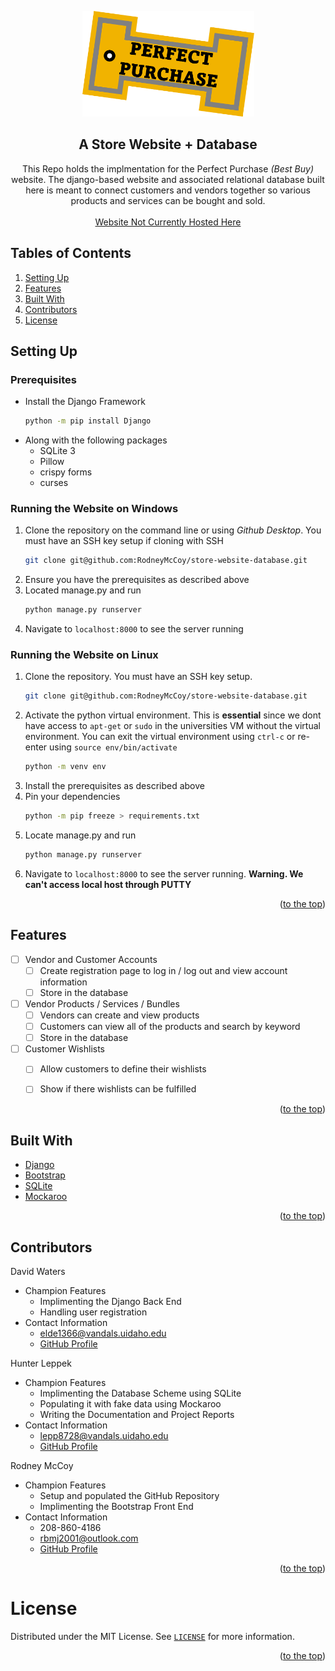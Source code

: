 <div id="top"></div>


<!-- TITLE -->
<p align="center">
  <img width="275" src="https://github.com/RodneyMcCoy/store-website-database/blob/main/icon1.png">
</p>

<h2 align="center" id="heading">A Store Website + Database </h2>

<p align="center">This Repo holds the implmentation for the Perfect Purchase <em>(Best Buy)</em> website. The django-based website and associated relational database built here is meant to connect customers and vendors together so various products and services can be bought and sold. <br> <br> <a href="http://example.com/">Website Not Currently Hosted Here</a></p>

</div>



<!-- TABLE OF CONTENTS -->
## Tables of Contents

<ol>
  <li><a href="#setting-up">Setting Up</a></li>
  <li><a href="#features">Features</a></li>
  <li><a href="#built-with">Built With</a></li>
  <li><a href="#contributors">Contributors</a></li>
  <li><a href="#license">License</a></li>
</ol>




<!-- Setting Up -->
## Setting Up


### Prerequisites

* Install the Django Framework 
  ```sh
  python -m pip install Django
  ```
* Along with the following packages
  * SQLite 3
  * Pillow
  * crispy forms
  * curses 

### Running the Website on Windows

1. Clone the repository on the command line or using *Github Desktop*. You must have an SSH key setup if cloning with SSH
    ```sh
    git clone git@github.com:RodneyMcCoy/store-website-database.git
    ```
2. Ensure you have the prerequisites as described above
3. Located manage.py and run 
    ```sh
    python manage.py runserver
    ```
4. Navigate to `localhost:8000` to see the server running


### Running the Website on Linux

1. Clone the repository. You must have an SSH key setup.
    ```sh
    git clone git@github.com:RodneyMcCoy/store-website-database.git
    ```
2. Activate the python virtual environment. This is **essential** since we dont have access to `apt-get` or `sudo` in the universities VM without the virtual environment. You can exit the virtual environment using `ctrl-c` or re-enter using `source env/bin/activate`
    ```sh
    python -m venv env
    ```
3. Install the prerequisites as described above
4. Pin your dependencies	
    ```sh
    python -m pip freeze > requirements.txt
    ```
5. Locate manage.py and run 
    ```sh
    python manage.py runserver
    ```
6. Navigate to `localhost:8000` to see the server running. **Warning. We can't access local host through PUTTY**



<p align="right">(<a href="#top">to the top</a>)</p>





<!-- FEATURES -->
## Features


- [ ] Vendor and Customer Accounts
  - [ ] Create registration page to log in / log out and view account information
  - [ ] Store in the database
- [ ] Vendor Products / Services / Bundles  
  - [ ] Vendors can create and view products
  - [ ] Customers can view all of the products and search by keyword
  - [ ] Store in the database
- [ ] Customer Wishlists
  - [ ] Allow customers to define their wishlists
  - [ ] Show if there wishlists can be fulfilled


<p align="right">(<a href="#top">to the top</a>)</p>





<!-- BUILT WITH -->
## Built With

* [Django](https://www.djangoproject.com/)
* [Bootstrap](https://getbootstrap.com/)
* [SQLite](https://docs.microsoft.com/en-us/sql/?view=sql-server-ver15)
* [Mockaroo](https://www.mockaroo.com/)


<p align="right">(<a href="#top">to the top</a>)</p>













<!-- CONTRIBUTORS -->
## Contributors


David Waters
- Champion Features
  - Implimenting the Django Back End
  - Handling user registration
- Contact Information
  - elde1366@vandals.uidaho.edu
  - [GitHub Profile](https://github.com/iTzLegend23)



Hunter Leppek
- Champion Features
  - Implimenting the Database Scheme using SQLite
  - Populating it with fake data using Mockaroo
  - Writing the Documentation and Project Reports
- Contact Information
  - lepp8728@vandals.uidaho.edu
  - [GitHub Profile](https://github.com/Hunter-SE)


Rodney McCoy
- Champion Features
  - Setup and populated the GitHub Repository 
  - Implimenting the Bootstrap Front End
- Contact Information
  - 208-860-4186
  - rbmj2001@outlook.com
  - [GitHub Profile](https://github.com/RodneyMcCoy)


<p align="right">(<a href="#top">to the top</a>)</p>



<!-- LICENSE -->
# License

Distributed under the MIT License. See [`LICENSE`](https://github.com/RodneyMcCoy/store-website-database/blob/main/LICENSE) for more information.

<p align="right">(<a href="#top">to the top</a>)</p>







<!-- MARKDOWN LINKS & IMAGES -->
<!-- https://www.markdownguide.org/basic-syntax/#reference-style-links -->
[contributors-shield]: https://img.shields.io/github/contributors/github_username/repo_name.svg?style=for-the-badge
[contributors-url]: https://github.com/github_username/repo_name/graphs/contributors
[forks-shield]: https://img.shields.io/github/forks/github_username/repo_name.svg?style=for-the-badge
[forks-url]: https://github.com/github_username/repo_name/network/members
[stars-shield]: https://img.shields.io/github/stars/github_username/repo_name.svg?style=for-the-badge
[stars-url]: https://github.com/github_username/repo_name/stargazers
[issues-shield]: https://img.shields.io/github/issues/github_username/repo_name.svg?style=for-the-badge
[issues-url]: https://github.com/github_username/repo_name/issues
[license-shield]: https://img.shields.io/github/license/github_username/repo_name.svg?style=for-the-badge
[license-url]: https://github.com/github_username/repo_name/blob/master/LICENSE.txt
[linkedin-shield]: https://img.shields.io/badge/-LinkedIn-black.svg?style=for-the-badge&logo=linkedin&colorB=555
[linkedin-url]: https://linkedin.com/in/linkedin_username
[product-screenshot]: images/screenshot.png
